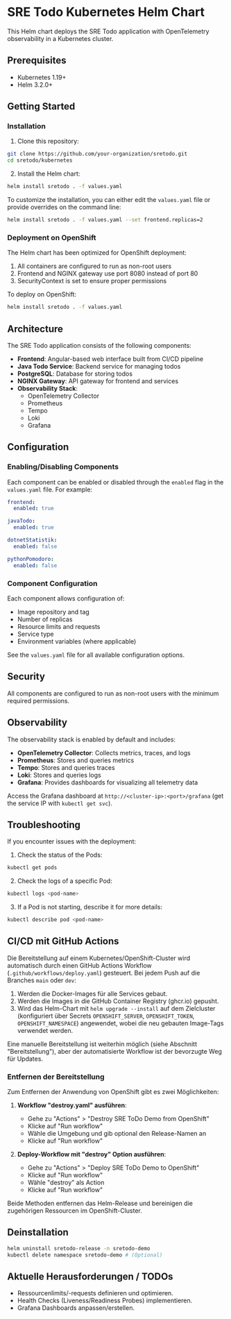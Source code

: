 # SRE Todo Kubernetes Helm Chart

This Helm chart deploys the SRE Todo application with OpenTelemetry observability in a Kubernetes cluster.

## Prerequisites

- Kubernetes 1.19+
- Helm 3.2.0+

## Getting Started

### Installation

1. Clone this repository:
```bash
git clone https://github.com/your-organization/sretodo.git
cd sretodo/kubernetes
```

2. Install the Helm chart:
```bash
helm install sretodo . -f values.yaml
```

To customize the installation, you can either edit the `values.yaml` file or provide overrides on the command line:

```bash
helm install sretodo . -f values.yaml --set frontend.replicas=2
```

### Deployment on OpenShift

The Helm chart has been optimized for OpenShift deployment:

1. All containers are configured to run as non-root users
2. Frontend and NGINX gateway use port 8080 instead of port 80
3. SecurityContext is set to ensure proper permissions

To deploy on OpenShift:

```bash
helm install sretodo . -f values.yaml
```

## Architecture

The SRE Todo application consists of the following components:

- **Frontend**: Angular-based web interface built from CI/CD pipeline
- **Java Todo Service**: Backend service for managing todos
- **PostgreSQL**: Database for storing todos
- **NGINX Gateway**: API gateway for frontend and services
- **Observability Stack**:
  - OpenTelemetry Collector
  - Prometheus
  - Tempo
  - Loki
  - Grafana

## Configuration

### Enabling/Disabling Components

Each component can be enabled or disabled through the `enabled` flag in the `values.yaml` file. For example:

```yaml
frontend:
  enabled: true

javaTodo:
  enabled: true

dotnetStatistik:
  enabled: false

pythonPomodoro:
  enabled: false
```

### Component Configuration

Each component allows configuration of:

- Image repository and tag
- Number of replicas
- Resource limits and requests
- Service type
- Environment variables (where applicable)

See the `values.yaml` file for all available configuration options.

## Security

All components are configured to run as non-root users with the minimum required permissions.

## Observability

The observability stack is enabled by default and includes:

- **OpenTelemetry Collector**: Collects metrics, traces, and logs
- **Prometheus**: Stores and queries metrics
- **Tempo**: Stores and queries traces
- **Loki**: Stores and queries logs
- **Grafana**: Provides dashboards for visualizing all telemetry data

Access the Grafana dashboard at `http://<cluster-ip>:<port>/grafana` (get the service IP with `kubectl get svc`).

## Troubleshooting

If you encounter issues with the deployment:

1. Check the status of the Pods:
```bash
kubectl get pods
```

2. Check the logs of a specific Pod:
```bash
kubectl logs <pod-name>
```

3. If a Pod is not starting, describe it for more details:
```bash
kubectl describe pod <pod-name>
```

## CI/CD mit GitHub Actions

Die Bereitstellung auf einem Kubernetes/OpenShift-Cluster wird automatisch durch einen GitHub Actions Workflow (`.github/workflows/deploy.yaml`) gesteuert. Bei jedem Push auf die Branches `main` oder `dev`:

1.  Werden die Docker-Images für alle Services gebaut.
2.  Werden die Images in die GitHub Container Registry (ghcr.io) gepusht.
3.  Wird das Helm-Chart mit `helm upgrade --install` auf dem Zielcluster (konfiguriert über Secrets `OPENSHIFT_SERVER`, `OPENSHIFT_TOKEN`, `OPENSHIFT_NAMESPACE`) angewendet, wobei die neu gebauten Image-Tags verwendet werden.

Eine manuelle Bereitstellung ist weiterhin möglich (siehe Abschnitt "Bereitstellung"), aber der automatisierte Workflow ist der bevorzugte Weg für Updates.

### Entfernen der Bereitstellung

Zum Entfernen der Anwendung von OpenShift gibt es zwei Möglichkeiten:

1. **Workflow "destroy.yaml" ausführen**:
   - Gehe zu "Actions" > "Destroy SRE ToDo Demo from OpenShift"
   - Klicke auf "Run workflow"
   - Wähle die Umgebung und gib optional den Release-Namen an
   - Klicke auf "Run workflow"

2. **Deploy-Workflow mit "destroy" Option ausführen**:
   - Gehe zu "Actions" > "Deploy SRE ToDo Demo to OpenShift"
   - Klicke auf "Run workflow"
   - Wähle "destroy" als Action
   - Klicke auf "Run workflow"

Beide Methoden entfernen das Helm-Release und bereinigen die zugehörigen Ressourcen im OpenShift-Cluster.

## Deinstallation

```bash
helm uninstall sretodo-release -n sretodo-demo
kubectl delete namespace sretodo-demo # (Optional)
```

## Aktuelle Herausforderungen / TODOs

- Ressourcenlimits/-requests definieren und optimieren.
- Health Checks (Liveness/Readiness Probes) implementieren.
- Grafana Dashboards anpassen/erstellen. 
